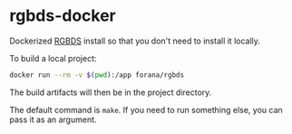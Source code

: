 # rgbds-docker

Dockerized [RGBDS](https://github.com/rednex/rgbds/releases/tag/v0.3.8) install so that you don't need to install it locally.

To build a local project:

```sh
docker run --rm -v $(pwd):/app forana/rgbds
```

The build artifacts will then be in the project directory.

The default command is `make`. If you need to run something else, you can pass it as an argument.

